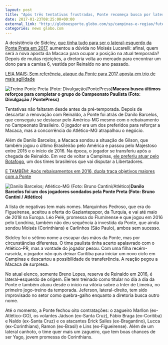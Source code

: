 ```yaml
---
layout: post
title: "Após três tentativas frustradas, Ponte recomeça busca por lateral-esquerdo"
date: 2017-01-23T08:25:00+00:00
external_link: "http://globoesporte.globo.com/sp/campinas-e-regiao/futebol/times/ponte-preta/noticia/2017/01/apos-tres-tentativas-frustradas-ponte-recomeca-busca-por-lateral-esquerdo.html"
categories: news globo.com
---
```

A desistência de Sidcley, [que tinha tudo para ser o lateral-esquerdo da Ponte Preta em 2017](http://globoesporte.globo.com/sp/campinas-e-regiao/futebol/noticia/2017/01/ponte-e-atletico-pr-se-acertam-mas-sidcley-bate-o-pe-e-fica-no-furacao.html), aumentou a dúvida no Moisés Lucarelli: afinal, quem será a nova aposta da Macaca para ocupar a posição na atual temporada? Depois de muitas rejeições, a diretoria volta ao mercado para encontrar um dono para a camisa 6, vestida por Reinaldo no ano passado.

[LEIA MAIS:&nbsp;Sem referência, ataque da Ponte para 2017 aposta em trio de mais agilidade](http://globoesporte.globo.com/sp/campinas-e-regiao/futebol/times/ponte-preta/noticia/2017/01/sem-referencia-ataque-da-ponte-para-2017-aposta-em-trio-de-mais-agilidade.html)

 ![Treino Ponte Preta (Foto: Divulgação/PontePress)](http://s2.glbimg.com/SNfaZ71Y64xU6EBqa7vzNI5mpXc=/146x494:1590x1333/690x400/s.glbimg.com/es/ge/f/original/2017/01/18/conversa.ponte_YLzoggz.jpg "Treino Ponte Preta (Foto: Divulgação/PontePress)")**Macaca busca&nbsp;últimos reforços para completar o grupo do Campeonato Paulista (Foto: Divulgação / PontePress)**

Tentativas não faltaram desde antes da pré-temporada. Depois de descartar a renovação com Reinaldo, a Ponte foi atrás de Danilo Barcelos, que conseguiu se destacar pelo América-MG mesmo com o rebaixamento no Campeonato Brasileiro. O jogador era um dos preferidos para reforçar a Macaca, mas a concorrência do Atlético-MG atrapalhou o negócio.

Além de Danilo Barcelos, a Macaca sondou a situação de Gilson, que também jogou o último Brasileirão pelo América e passou pelo Majestoso entre 2015 e o início de 2016. Na época, o jogador se transferiu após a chegada de Reinaldo. Em vez de voltar a Campinas, [ele preferiu atuar pelo Botafogo](http://globoesporte.globo.com/futebol/times/botafogo/noticia/2017/01/veloz-leve-e-dedicado-gilson-promete-briga-pela-lateral-do-botafogo.html), um dos times brasileiros que vai disputar a Libertadores.

[E TAMBÉM:&nbsp;Após rebaixamentos em 2016, dupla traça objetivos maiores com a Ponte](http://globoesporte.globo.com/sp/campinas-e-regiao/futebol/times/ponte-preta/noticia/2017/01/apos-rebaixamentos-em-2016-dupla-traca-objetivos-maiores-com-ponte.html)

 ![Danilo Barcelos; Atlético-MG (Foto: Bruno Cantini/Atlético)](http://s2.glbimg.com/a-8vr-EG6GL1IXvfwGVzpXk_a3U=/735x0:2245x2000/300x397/s.glbimg.com/es/ge/f/original/2017/01/18/31996154590_87a5c50465_o_gHUn5eU.jpg "Danilo Barcelos; Atlético-MG (Foto: Bruno Cantini/Atlético)")**Danilo Barcelos foi um dos jogadores sondados pela Ponte Preta (Foto: Bruno Cantini / Atlético)**

A lista de negativas tem mais nomes. Marquinhos Pedroso, que era do Figueirense, aceitou a oferta do Gaziantepspor, da Turquia, e vai até maio de 2018 na Europa. Léo Pelé, promessa do Fluminense e que jogou em 2016 pelo Londrina, também não deu sequência à investida da Ponte, que ainda sondou Moisés (Corinthians) e Carlinhos (São Paulo), ambos sem sucesso.

Sidcley foi o sétimo nome a escapar das mãos da Ponte, mas por circunstâncias diferentes. O time paulista tinha acerto apalavrado com o Atlético-PR, mas a vontade do jogador pesou. Com uma filha recém-nascida, o jogador não quis deixar Curitiba para iniciar um novo ciclo em Campinas e descartou a possibilidade de transferência. A reação pegou a Macaca de surpresa.

No atual elenco, somente Breno Lopes, reserva de Reinaldo em 2016, é lateral-esquerdo de origem. Ele tem treinado como titular no dia a dia da Ponte e também atuou desde o início na vitória sobre a Inter de Limeira, no primeiro jogo-treino da temporada. Jeferson, lateral-direito, tem sido improvisado no setor como quebra-galho enquanto a diretoria busca outro nome.

Até o momento, a Ponte fechou oito contratações:&nbsp;o zagueiro Marllon (ex-Atlético-GO), os volantes Jádson (ex-Santa Cruz), Fábio Braga (ex-Coritiba) e Naldo (ex-Santa Cruz) e os atacantes Érick Salles (ex-Bragantino), Lucca (ex-Corinthians), Ramon (ex-Brasil) e Lins (ex-Figueirense). Além de um lateral canhoto, o time quer mais um zagueiro, que tem boas chances de ser Yago, jovem promessa do Corinthians.

